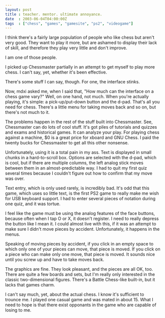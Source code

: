 ```yaml
---
layout: post
title : teacher. mentor. ultimate annoyance.
date  : 2003-06-04T04:00:00Z
tags  : ["chess", "games", "gamesite", "ps2", "videogame"]
---
```

I think there's a fairly large population of people who like chess but aren't very good.  They want to play it more, but are ashamed to display their lack of skill, and therefore they play very little and don't improve.

I am one of those people.

I picked up Chessmaster partially in an attempt to get myself to play more chess.  I can't say, yet, whether it's been effective.

There's some stuff I can say, though.  For one, the interface stinks.

Now, mdxi asked me, when I said that, "How much can the interface on a chess game vary?"  Well, on one hand, not much.  When you're actually playing, it's simple: a pick-up/put-down button and the d-pad.  That's all you need for chess.  There's a little menu for taking moves back and so on, but there's not much to it.

The problems happen in the rest of the stuff built into Chessmaster. See, Chessmaster can do lots of cool stuff.  It's got piles of tutorials and quizzes and exams and historical games.  It can analyze your play.  For playing chess against a machine, $0 is a great price for xboard and GNU Chess.  I paid the twenty bucks for Chessmaster to get all this other nonsense.

Unfortunately, using it is a total pain in my ass.  Text is displayed in small chunks in a hard-to-scroll box.  Options are selected with the d-pad, which is cool, but if there are multiple columns, the left analog stick moves between them in an almost-predictable way.  I had to quit my first quiz several times because I couldn't figure out how to confirm that my move was over.

Text entry, which is only used rarely, is incredibly bad.  It's odd that this game, which uses so little text, is the first PS2 game to really make me wish for USB keyboard support.  I had to enter several pieces of notation during one quiz, and it was tortue.

I feel like the game must be using the analog features of the face buttons, because often when I tap O or X, it doesn't register.  I need to really depress the button like I mean it.  I could almost live with this, if it was an attempt to make sure I didn't move pieces by accident.  Unfortunately, it happens in the menus.

Speaking of moving pieces by accident, if you click in an empty space to which only one of your pieces can move, that piece is moved.  If you click on a piece who can make only one move, that piece is moved.  It sounds nice until you screw up and have to take moves back.

The graphics are fine.  They look pleasant, and the pieces are all OK, too. There are quite a few boards and sets, but I'm really only interested in the classic two-dimensional figures.  There's a Battle Chess-like built-in, but it lacks that games charm.

I can't say much, yet, about the actual chess.  I know it's sufficient to trounce me.  I played one casual game and was mated in about 15.  What I need to hope is that there exist opponants in the game who are capable of losing to me.

